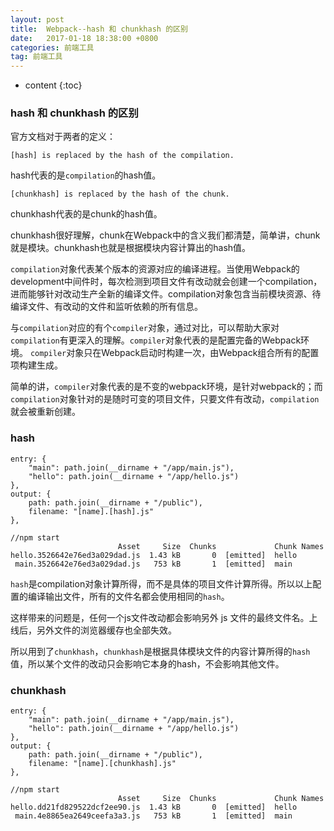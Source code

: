 ```yaml
---
layout: post
title:  Webpack--hash 和 chunkhash 的区别
date:   2017-01-18 18:38:00 +0800
categories: 前端工具
tag: 前端工具
---
```


* content
{:toc}

### hash 和 chunkhash 的区别

官方文档对于两者的定义：

    [hash] is replaced by the hash of the compilation.

hash代表的是`compilation`的hash值。

    [chunkhash] is replaced by the hash of the chunk.

chunkhash代表的是chunk的hash值。

chunkhash很好理解，chunk在Webpack中的含义我们都清楚，简单讲，chunk就是模块。chunkhash也就是根据模块内容计算出的hash值。

`compilation`对象代表某个版本的资源对应的编译进程。当使用Webpack的development中间件时，每次检测到项目文件有改动就会创建一个compilation，进而能够针对改动生产全新的编译文件。compilation对象包含当前模块资源、待编译文件、有改动的文件和监听依赖的所有信息。

与`compilation`对应的有个`compiler`对象，通过对比，可以帮助大家对`compilation`有更深入的理解。`compiler`对象代表的是配置完备的Webpack环境。 `compiler`对象只在Webpack启动时构建一次，由Webpack组合所有的配置项构建生成。

简单的讲，`compiler`对象代表的是不变的webpack环境，是针对webpack的；而`compilation`对象针对的是随时可变的项目文件，只要文件有改动，`compilation`就会被重新创建。

### hash

```
entry: {
    "main": path.join(__dirname + "/app/main.js"),
    "hello": path.join(__dirname + "/app/hello.js")
},
output: {
    path: path.join(__dirname + "/public"),
    filename: "[name].[hash].js"
},

//npm start
                        Asset     Size  Chunks             Chunk Names
hello.3526642e76ed3a029dad.js  1.43 kB       0  [emitted]  hello
 main.3526642e76ed3a029dad.js   753 kB       1  [emitted]  main
```

`hash`是compilation对象计算所得，而不是具体的项目文件计算所得。所以以上配置的编译输出文件，所有的文件名都会使用相同的`hash`。

这样带来的问题是，任何一个js文件改动都会影响另外 js 文件的最终文件名。上线后，另外文件的浏览器缓存也全部失效。

所以用到了`chunkhash`，`chunkhash`是根据具体模块文件的内容计算所得的`hash`值，所以某个文件的改动只会影响它本身的hash，不会影响其他文件。

### chunkhash

```
entry: {
    "main": path.join(__dirname + "/app/main.js"),
    "hello": path.join(__dirname + "/app/hello.js")
},
output: {
    path: path.join(__dirname + "/public"),
    filename: "[name].[chunkhash].js"
},

//npm start
                        Asset     Size  Chunks             Chunk Names
hello.dd21fd829522dcf2ee90.js  1.43 kB       0  [emitted]  hello
 main.4e8865ea2649ceefa3a3.js   753 kB       1  [emitted]  main
```